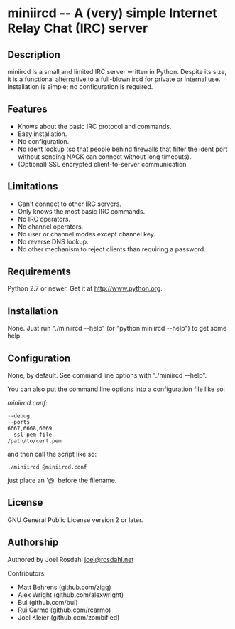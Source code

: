 miniircd -- A (very) simple Internet Relay Chat (IRC) server
============================================================

Description
-----------

miniircd is a small and limited IRC server written in Python. Despite its size,
it is a functional alternative to a full-blown ircd for private or internal
use. Installation is simple; no configuration is required.

Features
--------

* Knows about the basic IRC protocol and commands.
* Easy installation.
* No configuration.
* No ident lookup (so that people behind firewalls that filter the ident port
  without sending NACK can connect without long timeouts).
* (Optional) SSL encrypted client-to-server communication

Limitations
-----------

* Can't connect to other IRC servers.
* Only knows the most basic IRC commands.
* No IRC operators.
* No channel operators.
* No user or channel modes except channel key.
* No reverse DNS lookup.
* No other mechanism to reject clients than requiring a password.

Requirements
------------

Python 2.7 or newer. Get it at http://www.python.org.

Installation
------------

None. Just run "./miniircd --help" (or "python miniircd --help") to get some
help.

Configuration
-------------

None, by default. See command line options with "./miniircd --help".

You can also put the command line options into a configuration file like so:

*miniircd.conf*:

    --debug
    --ports
    6667,6668,6669
    --ssl-pem-file
    /path/to/cert.pem

and then call the script like so:

    ./miniircd @miniircd.conf

just place an '@' before the filename.

License
-------

GNU General Public License version 2 or later.

Authorship
----------

Authored by Joel Rosdahl <joel@rosdahl.net>

Contributors:

  * Matt Behrens (github.com/zigg)
  * Alex Wright (github.com/alexwright)
  * Bui (github.com/bui)
  * Rui Carmo (github.com/rcarmo)
  * Joel Kleier (github.com/zombified)

